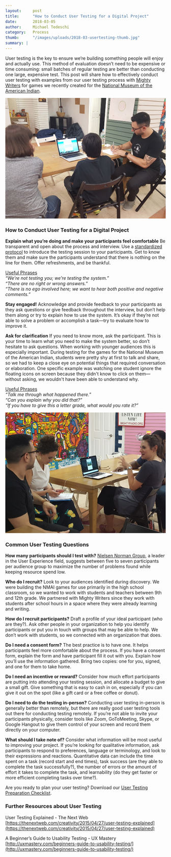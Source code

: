 ```yaml
---
layout:     post
title:      "How to Conduct User Testing for a Digital Project"
date:       2018-03-05
author:     Michael Tedeschi
category:   Process
thumb:      "/images/uploads/2018-03-usertesting-thumb.jpg"
summary: |
---
```


User testing is the key to ensure we’re building something people will enjoy and actually use. This method of evaluation doesn’t need to be expensive or time consuming: small batches of regular testing are better than conducting one large, expensive test. This post will share how to effectively conduct user testing with examples from our user testing process with [Mighty Writers](https://mightywriters.org/) for games we recently created for the [National Museum of the American Indian](http://www.nmai.si.edu/).

![User Testing Image](/images/uploads/2018-03-usertesting.jpg)

### How to Conduct User Testing for a Digital Project

**Explain what you’re doing and make your participants feel comfortable**
Be transparent and open about the process and interview. Use a [standardized protocol](http://learn.interactivemechanics.com/User%20Testing%20Resources/Sample%20User%20Testing%20Protocol.pdf) to introduce the testing session to your participants. Get to know them and make sure the participants understand that there is nothing on the line for them. Offer refreshments, and be thankful. 

<u>Useful Phrases</u><br>
*“We’re not testing you; we’re testing the system.”*<br>
*“There are no right or wrong answers.”*<br>
*“There is no ego involved here; we want to hear both positive and negative comments.”*

**Stay engaged!**
Acknowledge and provide feedback to your participants as they ask questions or give feedback throughout the interview, but don’t help them along or try to explain how to use the system. It’s okay if they’re not able to solve a problem or accomplish a task—try to evaluate how to improve it.

**Ask for clarification**
If you need to know more, ask the participant. This is your time to learn what you need to make the system better, so don’t hesitate to ask questions. When working with younger audiences this is especially important. During testing for the games for the National Museum of the American Indian, students were pretty shy at first to talk and share, so we had to keep a close eye on potential things that required conversation or elaboration. One specific example was watching one student ignore the floating icons on screen because they didn't know to click on them—without asking, we wouldn't have been able to understand why.

<u>Useful Phrases</u><br>
*“Talk me through what happened there.”*<br>
*“Can you explain why you did that?”*<br>
*“If you have to give this a letter grade, what would you rate it?”*

![User Testing at Mighty Writers](/images/uploads/2018-03-user-testing-2.jpg)

### Common User Testing Questions

**How many participants should I test with?**
[Nielsen Norman Group](https://www.nngroup.com/articles/why-you-only-need-to-test-with-5-users/), a leader in the User Experience field, suggests between five to seven participants per audience group to maximize the number of problems found while keeping resource spend low. 

**Who do I recruit?**
Look to your audiences identified during discovery. We were building the NMAI games for use primarily in the high school classroom, so we wanted to work with students and teachers between 9th and 12th grade. We partnered with Mighty Writers since they work with students after school hours in a space where they were already learning and writing.

**How do I recruit participants?**
Draft a profile of your ideal participant (who are they?). Ask other people in your organization to help you identify participants or put you in touch with groups that may be able to help. We don’t work with students, so we connected with an organization that does. 

**Do I need a consent form?**
The best practice is to have one. It helps participants feel more comfortable about the process. If you have a consent form, explain the form and have participant fill it out with you. Explain how you’ll use the information gathered. Bring two copies: one for you, signed, and one for them to take home.

**Do I need an incentive or reward?**
Consider how much effort participants are putting into attending your testing session, and allocate a budget to give a small gift. Give something that is easy to cash in on, especially if you can give it out on the spot (like a gift card or a free coffee or donut).

**Do I need to do the testing in-person?**
Conducting user testing in-person is generally better than remotely, but there are really good user testing tools out there for conducting testing remotely. If you’re not able to invite your participants physically, consider tools like Zoom, GoToMeeting, Skype, or Google Hangout to give them control of your screen and record them directly on your computer.

**What should I take note of?**
Consider what information will be most useful to improving your project. If you’re looking for qualitative information, ask participants to respond to preferences, language or terminology, and look to their expressions and reactions. Quantitative data can include the time spent on a task (record start and end times), task success (are they able to complete the task successfully?), the number of errors or the amount of effort it takes to complete the task, and learnability (do they get faster or more efficient completing tasks over time?).

Are you ready to plan your user testing? Download our [User Testing Preparation Checklist](http://learn.interactivemechanics.com/User%20Testing%20Resources/User%20Testing%20Preparation%20Checklist.pdf). 

### Further Resources about User Testing
User Testing Explained - The Next Web<br>
[https://thenextweb.com/creativity/2015/04/27/user-testing-explained](https://thenextweb.com/creativity/2015/04/27/user-testing-explained)

A Beginner’s Guide to Usability Testing - UX Mastery <br>
[http://uxmastery.com/beginners-guide-to-usability-testing/](http://uxmastery.com/beginners-guide-to-usability-testing/)


